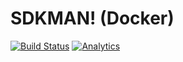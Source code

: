 # SDKMAN! (Docker)

[![Build Status](https://circleci.com/gh/donbeave/docker-sdkman.svg?style=shield&circle-token=:circle-token)](https://circleci.com/gh/donbeave/docker-sdkman)
[![Analytics](https://ga-beacon.appspot.com/UA-71075299-1/docker-sdkman/main-page)](https://github.com/igrigorik/ga-beacon)
